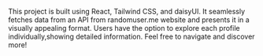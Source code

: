 This project is built using React, Tailwind CSS, and daisyUI. It seamlessly fetches data from an API from randomuser.me website and presents it in a visually appealing format. Users have the option to explore each profile individually,showing detailed information. Feel free to navigate and discover more!
